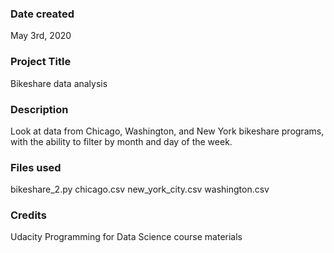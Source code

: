 ### Date created
May 3rd, 2020

### Project Title
Bikeshare data analysis

### Description
Look at data from Chicago, Washington, and New York bikeshare programs, with the ability to filter by month and day of the week.

### Files used
bikeshare_2.py
chicago.csv
new_york_city.csv
washington.csv

### Credits
Udacity Programming for Data Science course materials
